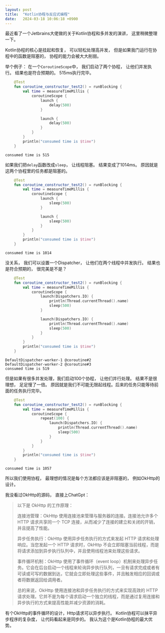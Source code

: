 ```yaml
---
layout: post
title:  "Kotlin协程与反应式编程"
date:   2024-03-18 10:06:18 +0900
---
```


最近看了一个Jetbrains大佬做的关于Kotlin协程和多并发的演讲， 这里稍微整理一下。

Kotlin协程的核心是挂起和恢复， 可以轻松处理高并发， 但是如果我门运行在协程中的函数是阻塞的， 协程的能力会被大大削弱。

举个例子：
在一个`CoroutineScope`中， 我们启动了两个协程， 让他们并发执行。
结果也是符合预期的。 515ms执行完毕。
```kotlin
    @Test
    fun coroutine_constructor_test2() = runBlocking {
        val time = measureTimeMillis {
            coroutineScope {
                launch {
                    delay(500)
                }

                launch {
                    delay(500)
                }
            }
        }
        println("consumed time is $time")
    }
```
```logcatfilter
consumed time is 515
```

如果我们把`delay`函数改成`sleep`， 让线程阻塞。
结果变成了1014ms。 原因就是这两个协程里的任务都是阻塞的。
```kotlin
    @Test
    fun coroutine_constructor_test2() = runBlocking {
        val time = measureTimeMillis {
            coroutineScope {
                launch {
                    sleep(500)
                }

                launch {
                    sleep(500)
                }
            }
        }
        println("consumed time is $time")
    }
```
```logcatfilter
consumed time is 1014
```
没关系， 我们可以设置一个Dispatcher， 让他们在两个线程中并发执行。
结果也是符合预期的， 很完美是不是？
```kotlin
    @Test
    fun coroutine_constructor_test2() = runBlocking {
        val time = measureTimeMillis {
            coroutineScope {
                launch(Dispatchers.IO) {
                    println(Thread.currentThread().name)
                    sleep(500)
                }

                launch(Dispatchers.IO) {
                    println(Thread.currentThread().name)
                    sleep(500)
                }
            }
        }
        println("consumed time is $time")
    }
```
```logcatfilter
DefaultDispatcher-worker-1 @coroutine#2
DefaultDispatcher-worker-2 @coroutine#3
consumed time is 519
```

但是如果有很多并发处理，我们启动100个协程， 让他们并行处理。
结果不是很理想， 足足慢了一倍。 原因就是我们不可能无限起线程。后来的任务只能等待前面的任务执行完毕。
```kotlin
    @Test
    fun coroutine_constructor_test2() = runBlocking {
        val time = measureTimeMillis {
            coroutineScope {
                repeat(100) {
                    launch(Dispatchers.IO) {
                        println(Thread.currentThread().name)
                        sleep(500)
                    }
                }
            }
        }
        println("consumed time is $time")
    }
```
```logcatfilter
consumed time is 1057
```

所以我们使用协程， 最理想的情况是每个方法都应该是非阻塞的， 例如OkHttp的设计。

我没看过OkHttp的源码， 直接上ChatGpt：

>以下是 OkHttp 的工作原理：
> 
>连接池管理：OkHttp 使用连接池来管理与服务器的连接。连接池允许多个 HTTP 请求共享同一个 TCP 连接，从而减少了连接的建立和关闭的开销，并且提高了性能。
>
>异步任务执行：OkHttp 使用异步任务执行的方式来发起 HTTP 请求和处理响应。当您发起一个 HTTP 请求时，OkHttp 不会立即阻塞当前线程，而是将请求添加到异步执行队列中，并且使用线程池来处理这些请求。
>
>事件循环机制：OkHttp 使用了事件循环（event loop）机制来处理异步任务。它会在后台启动一个线程来轮询异步执行队列，一旦有请求完成或者有可读或可写的数据到达，它就会立即处理这些事件，并且触发相应的回调或者将数据返回给调用者。
>
>总的来说，OkHttp 使用连接池和异步任务执行的方式来实现高效的 HTTP 请求处理。它并不是为每个请求启动一个独立的线程，而是通过复用连接和异步执行的方式来提高性能并减少资源的消耗。

有个OkHttp的事件循环的设计，Http请求可以异步执行。
Kotlin协程可以抹平异步程序的复杂度， 让代码看起来是同步的。
我认为这个是Kotlin协程的最大优势。